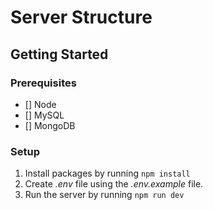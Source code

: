 # Server Structure

## Getting Started

### Prerequisites

- [] Node
- [] MySQL
- [] MongoDB

### Setup

1. Install packages by running `npm install`
2. Create _.env_ file using the _.env.example_ file.
3. Run the server by running `npm run dev`
